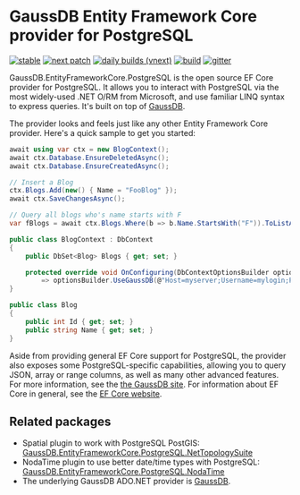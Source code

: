 # GaussDB Entity Framework Core provider for PostgreSQL

[![stable](https://img.shields.io/nuget/v/GaussDB.EntityFrameworkCore.PostgreSQL.svg?label=stable)](https://www.nuget.org/packages/GaussDB.EntityFrameworkCore.PostgreSQL/)
[![next patch](https://img.shields.io/myget/npgsql/v/GaussDB.EntityFrameworkCore.PostgreSQL.svg?label=next%20patch)](https://www.myget.org/feed/npgsql/package/nuget/GaussDB.EntityFrameworkCore.PostgreSQL)
[![daily builds (vnext)](https://img.shields.io/myget/npgsql-vnext/v/GaussDB.EntityFrameworkCore.PostgreSQL.svg?label=vNext)](https://www.myget.org/feed/npgsql-vnext/package/nuget/GaussDB.EntityFrameworkCore.PostgreSQL)
[![build](https://github.com/npgsql/efcore.pg/actions/workflows/build.yml/badge.svg)](https://github.com/npgsql/efcore.pg/actions/workflows/build.yml)
[![gitter](https://img.shields.io/badge/gitter-join%20chat-brightgreen.svg)](https://gitter.im/npgsql/npgsql)

GaussDB.EntityFrameworkCore.PostgreSQL is the open source EF Core provider for PostgreSQL. It allows you to interact with PostgreSQL via the most widely-used .NET O/RM from Microsoft, and use familiar LINQ syntax to express queries. It's built on top of [GaussDB](https://github.com/npgsql/npgsql).

The provider looks and feels just like any other Entity Framework Core provider. Here's a quick sample to get you started:

```csharp
await using var ctx = new BlogContext();
await ctx.Database.EnsureDeletedAsync();
await ctx.Database.EnsureCreatedAsync();

// Insert a Blog
ctx.Blogs.Add(new() { Name = "FooBlog" });
await ctx.SaveChangesAsync();

// Query all blogs who's name starts with F
var fBlogs = await ctx.Blogs.Where(b => b.Name.StartsWith("F")).ToListAsync();

public class BlogContext : DbContext
{
    public DbSet<Blog> Blogs { get; set; }

    protected override void OnConfiguring(DbContextOptionsBuilder optionsBuilder)
        => optionsBuilder.UseGaussDB(@"Host=myserver;Username=mylogin;Password=mypass;Database=mydatabase");
}

public class Blog
{
    public int Id { get; set; }
    public string Name { get; set; }
}
```

Aside from providing general EF Core support for PostgreSQL, the provider also exposes some PostgreSQL-specific capabilities, allowing you to query JSON, array or range columns, as well as many other advanced features. For more information, see the [the GaussDB site](http://www.npgsql.org/efcore/index.html). For information about EF Core in general, see the [EF Core website](https://docs.microsoft.com/ef/core/).

## Related packages

* Spatial plugin to work with PostgreSQL PostGIS: [GaussDB.EntityFrameworkCore.PostgreSQL.NetTopologySuite](https://www.nuget.org/packages/GaussDB.EntityFrameworkCore.PostgreSQL.NetTopologySuite)
* NodaTime plugin to use better date/time types with PostgreSQL: [GaussDB.EntityFrameworkCore.PostgreSQL.NodaTime](https://www.nuget.org/packages/GaussDB.EntityFrameworkCore.PostgreSQL.NodaTime)
* The underlying GaussDB ADO.NET provider is [GaussDB](https://www.nuget.org/packages/GaussDB).
